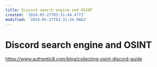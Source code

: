 ```yaml
---
title: Discord search engine and OSINT
created: '2024-05-27T03:31:44.477Z'
modified: '2024-05-27T03:31:54.986Z'
---
```


# Discord search engine and OSINT

https://www.authentic8.com/blog/collecting-osint-discord-guide
